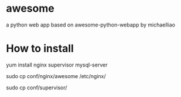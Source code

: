 # awesome
a python web app based on awesome-python-webapp by michaelliao
# How to install
yum install nginx supervisor mysql-server

sudo cp conf/nginx/awesome /etc/nginx/

sudo cp conf/supervisor/

